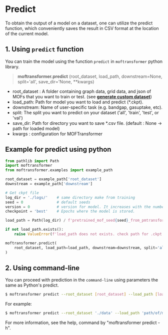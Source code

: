 # Predict

To obtain the output of a model on a dataset, one can utilize the predict function, which conveniently saves the result in CSV format at the location of the current model.

## 1. Using `predict` function

You can train the model using the function `predict` in `moftransformer` python library.
> **moftransformer.predict** (root_dataset, load_path, downstream=None, split='all', save_dir='None, **kwargs)

- root_dataset : A folder containing graph data, grid data, and json of MOFs that you want to train or test.
  (see [**generate custom dataset**](https://hspark1212.github.io/MOFTransformer/dataset.html#generate-custom-dataset))
- load_path: Path for model you want to load and predict (*.ckpt).  
- downstream: Name of user-specific task (e.g. bandgap, gasuptake, etc).
- split: The split you want to predict on your dataset ('all', 'train', 'test', or 'val')
- save_dir: Path for directory you want to save *.csv file. (default : None -> path for loaded model)
- kwargs : configuration for MOFTransformer

## Example for predict using python
```python
from pathlib import Path
import moftransformer
from moftransformer.examples import example_path

root_dataset = example_path['root_dataset']
downstream = example_path['downstream']

# Get ckpt file
log_dir = './logs/'    # same directory make from training
seed = 0               # default seeds
version = 0            # version for model. It increases with the number of trains
checkpoint = 'best'    # Epochs where the model is stored. 

load_path = Path(log_dir) / f'pretrained_mof_seed{seed}_from_pmtransformer/version_{version}/checkpoints/{checkpoint}.ckpt'

if not load_path.exists():
    raise ValueError(f'load_path does not exists. check path for .ckpt file : {load_path}')

moftransformer.predict(
    root_dataset, load_path=load_path, downstream=downstream, split='all'
)
```

## 2. Using command-line

You can proceed with prediction in the `command-line` using parameters the same as Python's predict.

```bash
$ moftransformer predict --root_dataset [root_dataset] --load_path [load_path]--downstream [downstream] --split [split] --save_dir [save_dir] ...
```

For example:
```bash
$ moftransformer predict --root_dataset './data' --load_path 'path/of/model' --downstream 'exmaple' --mean 0. --std 1.
```

For more information, see the help, command by "moftransformer predict -h".